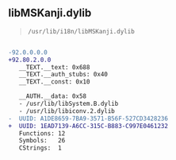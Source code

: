## libMSKanji.dylib

> `/usr/lib/i18n/libMSKanji.dylib`

```diff

-92.0.0.0.0
+92.80.2.0.0
   __TEXT.__text: 0x688
   __TEXT.__auth_stubs: 0x40
   __TEXT.__const: 0x10

   __AUTH.__data: 0x58
   - /usr/lib/libSystem.B.dylib
   - /usr/lib/libiconv.2.dylib
-  UUID: A1DE8659-7BA9-3571-B56F-527CD3428236
+  UUID: 1EAD7139-A6CC-315C-B883-C997E0461232
   Functions: 12
   Symbols:   26
   CStrings:  1

```
